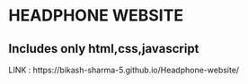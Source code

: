 <h1>HEADPHONE WEBSITE</h1>
<h2>Includes only html,css,javascript</h2>
LINK :  https://bikash-sharma-5.github.io/Headphone-website/
